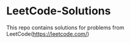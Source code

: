 # LeetCode-Solutions
This repo contains solutions for problems from LeetCode(https://leetcode.com/)
